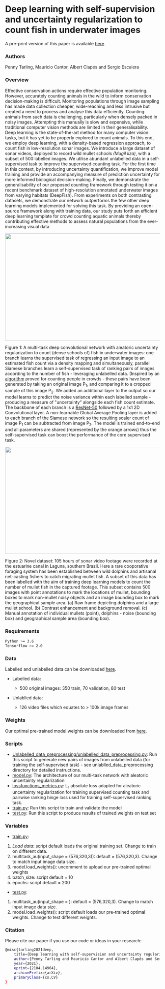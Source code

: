 # Deep learning with self-supervision and uncertainty regularization to count fish in underwater images

A pre-print version of this paper is available <a href="https://arxiv.org/abs/2104.14964">here</a>.

### Authors

Penny Tarling, Mauricio Cantor, Albert Clapés and Sergio Escalera

### Overview

Effective conservation actions require effective population monitoring. However, accurately counting animals in the wild to inform conservation decision-making is difficult. Monitoring populations through image sampling has made data collection cheaper, wide-reaching and less intrusive but created a need to process and analyse this data efficiently. Counting animals from such data is challenging, particularly when densely packed in noisy images. Attempting this manually is slow and expensive, while traditional computer vision methods are limited in their generalisability. Deep learning is the state-of-the-art method for many computer vision tasks, but it has yet to be properly explored to count animals. To this end, we employ deep learning, with a density-based regression approach, to count fish in low-resolution sonar images. We introduce a large dataset of sonar videos, deployed to record wild mullet schools <i>(Mugil liza)</i>, with a subset of 500 labelled images. We utilise abundant unlabelled data in a self-supervised task to improve the supervised counting task. For the first time in this context, by introducing uncertainty quantification, we improve model training and provide an accompanying measure of prediction uncertainty for more informed biological decision-making. Finally, we demonstrate the generalisability of our proposed counting framework through testing it on a recent benchmark dataset of high-resolution annotated underwater images from varying habitats (DeepFish). From experiments on both contrasting datasets, we demonstrate our network outperforms the few other deep learning models implemented for solving this task. By providing an open-source framework along with training data, our study puts forth an efficient deep learning template for crowd counting aquatic animals thereby contributing effective methods to assess natural populations from the ever-increasing visual data.  




<p align="center"><img src="https://github.com/ptarling/DeepLearningFishCounting/blob/main/Figures/FIGURE2.png" align=middle width=645.87435pt height=348.58725pt/>
</p>
<p align="left">
Figure 1: A multi-task deep convolutional network with aleatoric uncertainty regularization to count (dense schools of) fish in underwater images: one branch learns the supervised task of regressing an input image to an estimated fish count via a density mapping and simultaneously, parallel Siamese branches learn a self-supervised task of ranking pairs of images according to the number of fish - leveraging unlabelled data. (Inspired by an <a href="https://arxiv.org/pdf/1803.03095.pdf">algorithm</a> proved for counting people in crowds - these pairs have been generated by taking an original image P<sub>1</sub>, and comparing it to a cropped sample of this image P<sub>2</sub>. We added an additional layer to the output so our model learns to predict the noise variance within each labelled sample - producing a measure of "uncertainty" alongside each fish count estimate. The backbone of each branch is a <a href="https://arxiv.org/pdf/1512.03385.pdf">ResNet-50</a> followed by a 1x1 2D Convolutional layer. A non-learnable Global Average Pooling layer is added to each branch of the Siamese network so the resulting scaler count of image P<sub>1</sub> can be subtracted from image P<sub>2</sub>. The model is trained end-to-end and all parameters are shared (represented by the orange arrows) thus the self-supervised task can boost the performance of the core supervised task.
</p>

<p align="center"><img src="https://github.com/ptarling/DeepLearningFishCounting/blob/main/Figures/FIGURE1.png" align=middle width=645.87435pt height=348.58725pt/>
</p>
<p align="left">
Figure 2: Novel dataset: 105 hours of sonar video footage were recorded at the estuarine canal in Laguna, southern Brazil. Here a rare cooporative foraging system has been established between wild dolphins and artisanal net-casting fishers to catch migrating mullet fish. A subset of this data has been labelled with the aim of training deep learning models to count the number of mullet fish in the captured footage. This subset contains 500 images with point annotations to mark the locations of mullet, bounding boxes to mark non-mullet noisy objects and an image bounding box to mark the geographical sample area. (a) Raw frame depicting dolphins and a large mullet school. (b) Contrast enhancement and background removal. (c) Manual annotation of individual mullets (point), dolphins - noise (bounding box) and geographical sample area (bounding box).
</p>


### Requirements

  ```sh
  Python >= 3.6
  Tensorflow >= 2.0 
  ```
### Data 

Labelled and unlabelled data can be downloaded <a href="https://zenodo.org/record/4717411">here</a>.

* Labelled data: 
  * 500 original images: 350 train, 70 validation, 80 test

* Unlablled data: 
  * 126 video files which equates to > 100k image frames


### Weights
Our optimal pre-trained model weights can be downloaded from <a href="https://zenodo.org/record/4717411">here</a>.

### Scripts

* <a href="https://github.com/ptarling/DeepLearningFishCounting/blob/main/Unlabelled_data_preprocessing/unlabelled_data_preprocessing.py">Unlabelled_data_preprocessing/unlabelled_data_preprocessing.py</a>: Run this script to generate new pairs of images from unlabelled data (for training the self-supervised task) - see unlablled_data_preprocessing directory for detailed instructions.
* <a href="https://github.com/ptarling/DeepLearningFishCounting/blob/main/model.py">model.py</a>: The architecture of our multi-task network with aleatoric uncertainty regularization
* <a href="https://github.com/ptarling/DeepLearningFishCounting/blob/main/lossfunctions_metrics.py">lossfunctions_metrics.py</a>: L<sub>1</sub> absolute loss adapted for aleatoric uncertainty regularization for training supervised counting task and pairwise ranking hinge loss used for training self-supervised ranking task.
* <a href="https://github.com/ptarling/DeepLearningFishCounting/blob/main/train.py">train.py</a>: Run this script to train and validate the model 
* <a href="https://github.com/ptarling/DeepLearningFishCounting/blob/main/test.py">test.py</a>: Run this script to produce results of trained weights on test set

### Variables
* <a href="https://github.com/ptarling/DeepLearningFishCounting/blob/main/train.py">train.py</a>:
 1.  <em>Load data</em>: script default loads the original training set. Change to train on different data.
 2.  multitask_au(input_shape = (576,320,3)): default = (576,320,3). Change to match input image data size.
 3.  model.load_weights(): uncomment to upload our pre-trained optimal weights
 4.  batch_size: script default = 10
 5.  epochs: script default = 200
* <a href="https://github.com/ptarling/DeepLearningFishCounting/blob/main/test.py">test.py</a>: 
 1.  multitask_au(input_shape = ): default = (576,320,3). Change to match input image data size. 
 2.  model.load_weights(): script default loads our pre-trained optimal weights. Change to test different weights. 

### Citation

Please cite our paper if you use our code or ideas in your research:

  ```sh
@misc{tarling2021deep,
      title={Deep learning with self-supervision and uncertainty regularization to count fish in underwater images}, 
      author={Penny Tarling and Mauricio Cantor and Albert Clapés and Sergio Escalera},
      year={2021},
      eprint={2104.14964},
      archivePrefix={arXiv},
      primaryClass={cs.CV}
}
  ```
